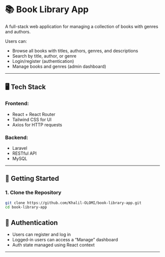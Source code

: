# 📚 Book Library App

A full-stack web application for managing a collection of books with genres and authors.

Users can:
- Browse all books with titles, authors, genres, and descriptions
- Search by title, author, or genre
- Login/register (authentication)
- Manage books and genres (admin dashboard)

---

## 🖥 Tech Stack

### Frontend:
- React + React Router
- Tailwind CSS for UI
- Axios for HTTP requests

### Backend:
- Laravel
- RESTful API
- MySQL

---

## 🚀 Getting Started

### 1. Clone the Repository

```bash
git clone https://github.com/Khalil-OLOMI/book-library-app.git
cd book-library-app
````

## 🔐 Authentication

* Users can register and log in
* Logged-in users can access a “Manage” dashboard
* Auth state managed using React context

---